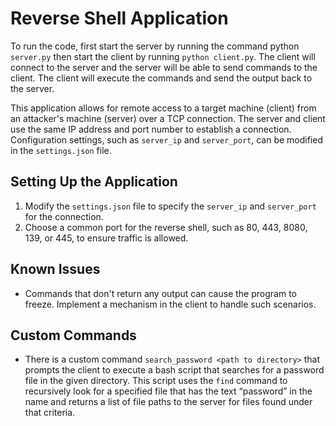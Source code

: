 # Reverse Shell Application

To run the code, first start the server by running the command python `server.py` then start the client by running `python client.py`. The client will connect to the server and the server will be able to send commands to the client. The client will execute the commands and send the output back to the server.

This application allows for remote access to a target machine (client) from an attacker's machine (server) over a TCP connection. The server and client use the same IP address and port number to establish a connection. Configuration settings, such as `server_ip` and `server_port`, can be modified in the `settings.json` file.

## Setting Up the Application

1. Modify the `settings.json` file to specify the `server_ip` and `server_port` for the connection.
2. Choose a common port for the reverse shell, such as 80, 443, 8080, 139, or 445, to ensure traffic is allowed.

## Known Issues

- Commands that don't return any output can cause the program to freeze. Implement a mechanism in the client to handle such scenarios.

## Custom Commands

- There is a custom command `search_password <path to directory>` that prompts the client to execute a bash script that searches for a password file in the given directory. This script uses the `find` command to recursively look for a specified file that has the text “password” in the name and returns a list of file paths to the server for files found under that criteria.
